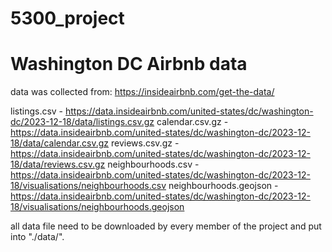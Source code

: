 # 5300_project

# Washington DC Airbnb data
data was collected from: https://insideairbnb.com/get-the-data/

listings.csv - https://data.insideairbnb.com/united-states/dc/washington-dc/2023-12-18/data/listings.csv.gz
calendar.csv.gz - https://data.insideairbnb.com/united-states/dc/washington-dc/2023-12-18/data/calendar.csv.gz
reviews.csv.gz - https://data.insideairbnb.com/united-states/dc/washington-dc/2023-12-18/data/reviews.csv.gz
neighbourhoods.csv - https://data.insideairbnb.com/united-states/dc/washington-dc/2023-12-18/visualisations/neighbourhoods.csv
neighbourhoods.geojson - https://data.insideairbnb.com/united-states/dc/washington-dc/2023-12-18/visualisations/neighbourhoods.geojson

all data file need to be downloaded by every member of the project and put into "./data/".